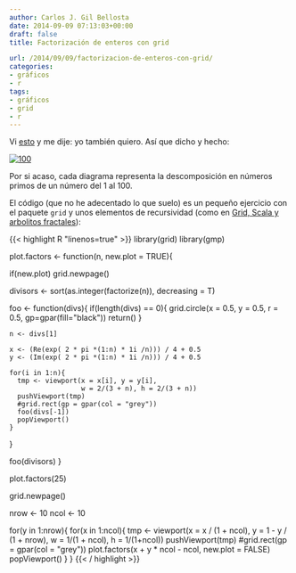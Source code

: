 ```yaml
---
author: Carlos J. Gil Bellosta
date: 2014-09-09 07:13:03+00:00
draft: false
title: Factorización de enteros con grid

url: /2014/09/09/factorizacion-de-enteros-con-grid/
categories:
- gráficos
- r
tags:
- gráficos
- grid
- r
---
```


Vi [esto](http://mathlesstraveled.com/2012/10/05/factorization-diagrams/) y me dije: yo también quiero. Así que dicho y hecho:

[![100](/wp-uploads/2014/09/100.png)
](/wp-uploads/2014/09/100.png)

Por si acaso, cada diagrama representa la descomposición en números primos de un número del 1 al 100.

El código (que no he adecentado lo que suelo) es un pequeño ejercicio con el paquete `grid` y unos elementos de recursividad (como en [Grid, Scala y arbolitos fractales](http://www.datanalytics.com/2014/05/12/grid-scala-y-arbolitos/)):


{{< highlight R "linenos=true" >}}
library(grid)
library(gmp)

plot.factors <- function(n, new.plot = TRUE){

  if(new.plot)
    grid.newpage()

  divisors <- sort(as.integer(factorize(n)), decreasing = T)

  foo <- function(divs){
    if(length(divs) == 0){
      grid.circle(x = 0.5, y = 0.5, r = 0.5,
                  gp=gpar(fill="black"))
      return()
    }

    n <- divs[1]

    x <- (Re(exp( 2 * pi *(1:n) * 1i /n))) / 4 + 0.5
    y <- (Im(exp( 2 * pi *(1:n) * 1i /n))) / 4 + 0.5

    for(i in 1:n){
      tmp <- viewport(x = x[i], y = y[i],
                      w = 2/(3 + n), h = 2/(3 + n))
      pushViewport(tmp)
      #grid.rect(gp = gpar(col = "grey"))
      foo(divs[-1])
      popViewport()
    }
  }

  foo(divisors)
}

plot.factors(25)


grid.newpage()

nrow <- 10
ncol <- 10

for(y in 1:nrow){
  for(x in 1:ncol){
    tmp <- viewport(x = x / (1 + ncol), y = 1 - y / (1 + nrow),
                    w = 1/(1 + ncol), h = 1/(1+ncol))
    pushViewport(tmp)
    #grid.rect(gp = gpar(col = "grey"))
    plot.factors(x + y * ncol - ncol, new.plot = FALSE)
    popViewport()
  }
}
{{< / highlight >}}